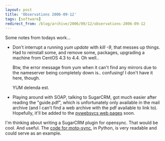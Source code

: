 ```yaml
---
layout: post
title: 'Observations 2006-09-12'
tags: [software]
redirect_from: /blog/archive/2006/09/12/observations-2006-09-12
---
```


Some notes from todays work...

-   Don't interrupt a running *yum update* with *kill -9*, that messes
    up things. Had to reinstall some, and remove some, packages,
    upgrading a machine from CentOS 4.3 to 4.4. Oh well..

    Btw, the error message from yum when it can't find any mirrors due
    to the nameserver being completely down is.. confusing! I don't have
    it here, though.

    YUM delenda est.

-   Playing around with SOAP, talking to SugarCRM, got much easier after
    reading the "guide.pdf", which is unfortunately only available in
    the mail archive (and I can't find a web archive with the pdf
    available to link to). Hopefully, it'll be added to the [pywebsvcs
    web pages](http://pywebsvcs.sf.net) soon.

I'm thinking about writing a SugarCRM plugin for opensync. That would be
cool. And useful. The [code for
moto-sync](http://www.opensync.org/browser/plugins/moto-sync), in
Python, is very readable and could serve as an example.

